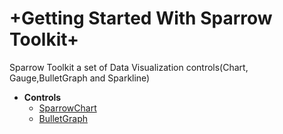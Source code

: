 # +**Getting Started With Sparrow Toolkit**+
Sparrow Toolkit a set of Data Visualization controls(Chart, Gauge,BulletGraph and Sparkline)

* **Controls**
	* [SparrowChart](SparrowChart)
	* [BulletGraph](BulletGraph)